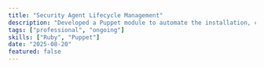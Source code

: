 ```yaml
---
title: "Security Agent Lifecycle Management"
description: "Developed a Puppet module to automate the installation, configuration, and full lifecycle management of a critical security agent across the enterprise."
tags: ["professional", "ongoing"]
skills: ["Ruby", "Puppet"]
date: "2025-08-20"
featured: false
---
```

